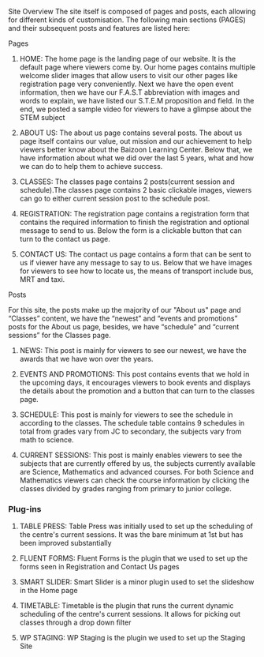 Site Overview
The site itself is composed of pages and posts, each allowing for different kinds of customisation. The following main sections (PAGES) and their subsequent posts and features are listed here:

Pages

1.	HOME: The home page is the landing page of our website. It is the default page where viewers come by. Our home pages contains multiple welcome slider images that allow users to visit our other pages like registration page very conveniently. Next we have the open event information, then we have our F.A.S.T abbreviation with images and words to explain, we have listed our S.T.E.M proposition and field. In the end, we posted a sample video for viewers to have a glimpse about the STEM subject

2.	ABOUT US: The about us page contains several posts. The about us page itself contains our value, out mission and our achievement to help viewers better know about the Baizoon Learning Center. Below that, we have information about what we did over the last 5 years, what and how we can do to help them to achieve success.

3.	CLASSES: The classes page contains 2 posts(current session and schedule).The classes page contains 2 basic clickable images, viewers can go to either current session post to the schedule post.

4.	REGISTRATION: The registration page contains a registration form that contains the required information to finish the registration and optional message to send to us. Below the form is a clickable button that can turn to the contact us page.

5.	CONTACT US: The contact us page contains a form that can be sent to us if viewer have any message to say to us. Below that we have images for viewers to see how to locate us, the means of transport include bus, MRT and taxi.

Posts

For this site, the posts make up the majority of our "About us" page and “Classes” content, we have the “newest” and “events and promotions” posts for the  About us page, besides, we have “schedule” and “current sessions” for the Classes page.

1.	NEWS: This post is mainly for viewers to see our newest, we have the awards that we have won over the years.

2.	EVENTS AND PROMOTIONS: This post contains events that we hold in the upcoming days, it encourages viewers to book events and displays the details about the promotion and a button that can turn to the classes page.

3.	SCHEDULE: This post is mainly for viewers to see the schedule in according to the classes. The schedule table contains 9 schedules in total from grades vary from JC to secondary, the subjects vary from math to science.
4.	CURRENT SESSIONS: This post is mainly enables viewers to see the subjects that are currently offered by us, the subjects currently available are Science, Mathematics and advanced courses. For both Science and Mathematics viewers can check the  course information by clicking the classes divided by grades ranging from primary to junior college.


### Plug-ins

1.	TABLE PRESS: Table Press was initially used to set up the scheduling of the centre's current sessions. It was the bare minimum at 1st but has been improved substantially

2.	FLUENT FORMS: Fluent Forms is the plugin that we used to set up the forms seen in Registration and Contact Us pages

3.	SMART SLIDER: Smart Slider is a minor plugin used to set the slideshow in the Home page

4.	TIMETABLE: Timetable is the plugin that runs the current dynamic scheduling of the centre's current sessions. It allows for picking out classes through a drop down filter

5.	WP STAGING: WP Staging is the plugin we used to set up the Staging Site

